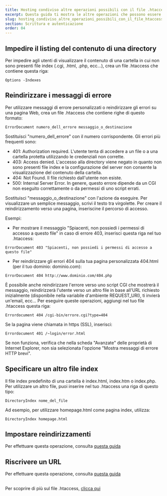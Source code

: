 ```yaml
---
title: Hosting condiviso altre operazioni possibili con il file .htaccess
excerpt: Questa guida ti mostra le altre operazioni che possono essere effettuate con il file .htaccess
slug: hosting_condiviso_altre_operazioni_possibili_con_il_file_htaccess
section: Scrittura e autenticazione
order: 04
---
```



## Impedire il listing del contenuto di una directory
Per impedire agli utenti di visualizzare il contenuto di una cartella in cui non sono presenti file index (.cgi, .html, .php, ecc...), crea un file .htaccess che contiene questa riga:


```
Options -Indexes
```




## Reindirizzare i messaggi di errore
Per utilizzare messaggi di errore personalizzati o reindirizzare gli errori su una pagina Web, crea un file .htaccess che contiene righe di questo formato:


```
ErrorDocument numero_dell_errore messaggio_o_destinazione
```


Sostituisci "numero_dell_errore" con il numero corrispondente. Gli errori più frequenti sono:


- 401: Authorization required. L'utente tenta di accedere a un file o a una cartella protetta utilizzando le credenziali non corrette.
- 403: Access denied. L'accesso alla directory viene negato in quanto non sono presenti file index e la configurazione del server non consente la visualizzazione del contenuto della cartella.
- 404: Not Found. Il file richiesto dall'utente non esiste.
- 500: Internal Server Error. In genere, questo errore dipende da un CGI non eseguito correttamente o da permessi di uno script errati.


Sostituisci "messaggio_o_destinazione" con l'azione da eseguire. Per visualizzare un semplice messaggio, scrivi il testo tra virgolette. Per creare il reindirizzamento verso una pagina, inseriscine il percorso di accesso.

Esempi:


- Per mostrare il messaggio "Spiacenti, non possiedi i permessi di accesso a questo file" in caso di errore 403, inserisci questa riga nel tuo .htaccess: 


```
ErrorDocument 403 "Spiacenti, non possiedi i permessi di accesso a questo file"
```


- Per reindirizzare gli errori 404 sulla tua pagina personalizzata 404.html (per il tuo dominio: dominio.com): 


```
ErrorDocument 404 http://www.dominio.com/404.php
```



È possibile anche reindirizzare l'errore verso uno script CGI che mostrerà il messaggio, reindirizzerà l'utente verso un altro file in base all'URL richiesto inizialmente (disponibile nella variabile d'ambiente REQUEST_URI), ti invierà un'email, ecc... Per eseguire queste operazioni, aggiungi nel tuo file .htaccess questa riga:


```
Errordocument 404 /cgi-bin/errore.cgi?type=404
```


Se la pagina viene chiamata in https (SSL), inserisci:


```
Errordocument 401 /~login/error.html
```


Se non funziona, verifica che nella scheda "Avanzate" delle proprietà di Internet Explorer, non sia selezionata l'opzione "Mostra messaggi di errore HTTP brevi".


## Specificare un altro file index
Il file index predefinito di una cartella è index.html, index.htm o index.php. Per utilizzare un altro file, puoi inserire nel tuo .htaccess una riga di questo tipo:


```
DirectoryIndex nome_del_file
```


Ad esempio, per utilizzare homepage.html come pagina index, utilizza:


```
DirectoryIndex homepage.html
```




## Impostare reindirizzamenti
Per effettuare questa operazione, consulta [questa guida](https://www.ovh.it/g1339.reindirizzamento-dominio#reindirizzamento_web_con_lhtaccess)


## Riscrivere un URL
Per effettuare questa operazione, consulta [questa guida](https://www.ovh.it/g1971.hosting_condiviso_riscrivi_url_tramite_mod_rewrite_con_file_htaccess)


## 
Per scoprire di più sul file .htaccess, [clicca qui](https://www.ovh.it/g1967.hosting_condiviso_tutto_sul_file_htaccess)


